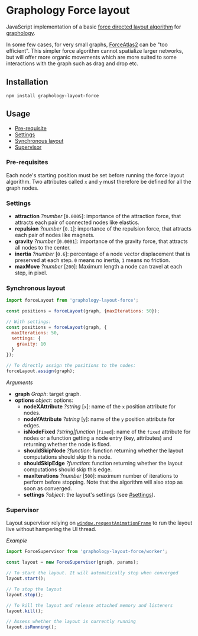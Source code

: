 # Graphology Force layout

JavaScript implementation of a basic [force directed layout algorithm](https://en.wikipedia.org/wiki/Force-directed_graph_drawing) for [graphology](https://graphology.github.io).

In some few cases, for very small graphs, [ForceAtlas2](https://journals.plos.org/plosone/article?id=10.1371/journal.pone.0098679) can be "too efficient". This simpler force algorithm cannot spatialize larger networks, but will offer more organic movements which are more suited to some interactions with the graph such as drag and drop etc.

## Installation

```
npm install graphology-layout-force
```

## Usage

- [Pre-requisite](#pre-requisite)
- [Settings](#settings)
- [Synchronous layout](#synchronous-layout)
- [Supervisor](#supervisor)

### Pre-requisites

Each node's starting position must be set before running the force layout algorithm. Two attributes called `x` and `y` must therefore be defined for all the graph nodes.

### Settings

- **attraction** _?number_ [`0.0005`]: importance of the attraction force, that attracts each pair of connected nodes like elastics.
- **repulsion** _?number_ [`0.1`]: importance of the repulsion force, that attracts each pair of nodes like magnets.
- **gravity** _?number_ [`0.0001`]: importance of the gravity force, that attracts all nodes to the center.
- **inertia** _?number_ [`0.6`]: percentage of a node vector displacement that is preserved at each step. `0` means no inertia, `1` means no friction.
- **maxMove** _?number_ [`200`]: Maximum length a node can travel at each step, in pixel.

### Synchronous layout

```js
import forceLayout from 'graphology-layout-force';

const positions = forceLayout(graph, {maxIterations: 50});

// With settings:
const positions = forceLayout(graph, {
  maxIterations: 50,
  settings: {
    gravity: 10
  }
});

// To directly assign the positions to the nodes:
forceLayout.assign(graph);
```

_Arguments_

- **graph** _Graph_: target graph.
- **options** _object_: options:
  - **nodeXAttribute** _?string_ [`x`]: name of the `x` position attribute for nodes.
  - **nodeYAttribute** _?string_ [`y`]: name of the `y` position attribute for edges.
  - **isNodeFixed** _?string\|function_ [`fixed`]: name of the `fixed` attribute for nodes or a function getting a node entry (key, attributes) and returning whether the node is fixed.
  - **shouldSkipNode** _?function_: function returning whether the layout computations should skip this node.
  - **shouldSkipEdge** _?function_: function returning whether the layout computations should skip this edge.
  - **maxIterations** _?number_ [`500`]: maximum number of iterations to perform before stopping. Note that the algorithm will also stop as soon as converged.
  - **settings** _?object_: the layout's settings (see [#settings](#settings)).

### Supervisor

Layout supervisor relying on [`window.requestAnimationFrame`](https://developer.mozilla.org/fr/docs/Web/API/Window/requestAnimationFrame) to run the layout live without hampering the UI thread.

_Example_

```js
import ForceSupervisor from 'graphology-layout-force/worker';

const layout = new ForceSupervisor(graph, params);

// To start the layout. It will automatically stop when converged
layout.start();

// To stop the layout
layout.stop();

// To kill the layout and release attached memory and listeners
layout.kill();

// Assess whether the layout is currently running
layout.isRunning();
```
